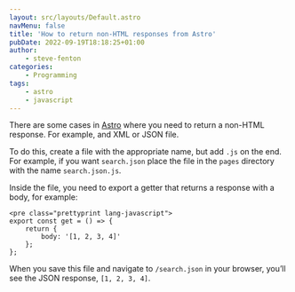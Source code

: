 ```yaml
---
layout: src/layouts/Default.astro
navMenu: false
title: 'How to return non-HTML responses from Astro'
pubDate: 2022-09-19T18:18:25+01:00
author:
    - steve-fenton
categories:
    - Programming
tags:
    - astro
    - javascript
---
```


There are some cases in [Astro](https://astro.build) where you need to return a non-HTML response. For example, and XML or JSON file.

To do this, create a file with the appropriate name, but add `.js` on the end. For example, if you want `search.json` place the file in the `pages` directory with the name `search.json.js`.

Inside the file, you need to export a getter that returns a response with a body, for example:

```
<pre class="prettyprint lang-javascript">
export const get = () => {
    return {
        body: '[1, 2, 3, 4]'
    };
};
```
When you save this file and navigate to `/search.json` in your browser, you’ll see the JSON response, `[1, 2, 3, 4]`.